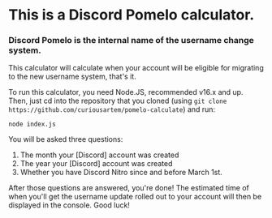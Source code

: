 # This is a Discord Pomelo calculator.
### Discord Pomelo is the internal name of the username change system.

This calculator will calculate when your account will be eligible for migrating to the new username system, that's it.

To run this calculator, you need Node.JS, recommended v16.x and up.
Then, just cd into the repository that you cloned (using `git clone https://github.com/curiousartem/pomelo-calculate`) and run:
```
node index.js
```

You will be asked three questions:
1. The month your [Discord] account was created
2. The year your [Discord] account was created
3. Whether you have Discord Nitro since and before March 1st.

After those questions are answered, you're done! The estimated time of when you'll get the username update rolled out to your account will then be displayed in the console. Good luck!
